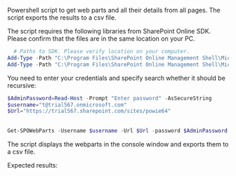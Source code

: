 Powershell script to get web parts and all their details from all pages. The script exports the results to a csv file.

 

The script requires the following libraries from SharePoint Online SDK. Please confirm that the files are in the same location on your PC.

 

```PowerShell
  # Paths to SDK. Please verify location on your computer. 
Add-Type -Path "C:\Program Files\SharePoint Online Management Shell\Microsoft.Online.SharePoint.PowerShell\Microsoft.SharePoint.Client.dll"  
Add-Type -Path "C:\Program Files\SharePoint Online Management Shell\Microsoft.Online.SharePoint.PowerShell\Microsoft.SharePoint.Client.Runtime.dll" 
``` 
You need to enter your credentials and specify search whether it should be recursive:

```PowerShell
$AdminPassword=Read-Host -Prompt "Enter password" -AsSecureString 
$username="t@trial567.onmicrosoft.com" 
$Url="https://trial567.sharepoint.com/sites/powie64" 
 
 
Get-SPOWebParts -Username $username -Url $Url -password $AdminPassword -Recursive $true
``` 
 

The script displays the webparts in the console window and exports them to a csv file.

Expected results:



 

 

